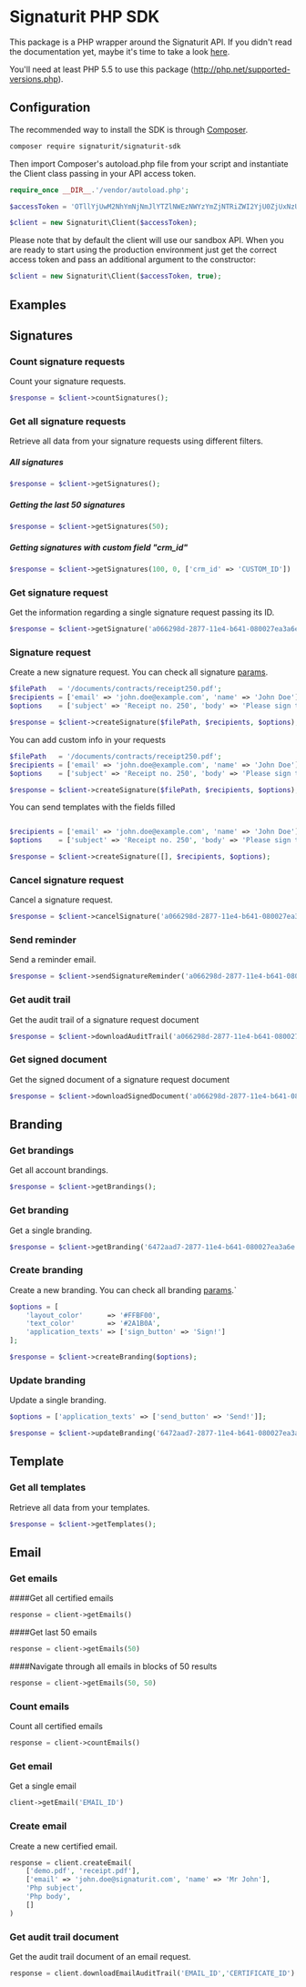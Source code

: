 Signaturit PHP SDK
=====================
This package is a PHP wrapper around the Signaturit API. If you didn't read the documentation yet, maybe it's time to take a look [here](https://docs.signaturit.com/).

You'll need at least PHP 5.5 to use this package (http://php.net/supported-versions.php).

Configuration
-------------

The recommended way to install the SDK is through [Composer](https://getcomposer.org/).

```bash
composer require signaturit/signaturit-sdk
```

Then import Composer's autoload.php file from your script and instantiate the
Client class passing in your API access token.

```php
require_once __DIR__.'/vendor/autoload.php';

$accessToken = 'OTllYjUwM2NhYmNjNmJlYTZlNWEzNWYzYmZjNTRiZWI2YjU0ZjUxNzUwZDRjZjEwZTA0ZTFkZWQwZGExNDM3ZQ';

$client = new Signaturit\Client($accessToken);
```

Please note that by default the client will use our sandbox API. When you are
ready to start using the production environment just get the correct access token and pass an additional argument to the constructor:

```php
$client = new Signaturit\Client($accessToken, true);
```

Examples
--------

## Signatures

### Count signature requests

Count your signature requests.

```php
$response = $client->countSignatures();
```

### Get all signature requests

Retrieve all data from your signature requests using different filters.

##### All signatures

```php
$response = $client->getSignatures();
```

##### Getting the last 50 signatures

```php
$response = $client->getSignatures(50);
```

##### Getting signatures with custom field "crm_id"

```php
$response = $client->getSignatures(100, 0, ['crm_id' => 'CUSTOM_ID'])
```

### Get signature request

Get the information regarding a single signature request passing its ID.

```php
$response = $client->getSignature('a066298d-2877-11e4-b641-080027ea3a6e');
```
### Signature request

Create a new signature request. You can check all signature [params](https://docs.signaturit.com/api/v3#sign_create_sign).

```php
$filePath   = '/documents/contracts/receipt250.pdf';
$recipients = ['email' => 'john.doe@example.com', 'name' => 'John Doe'];
$options    = ['subject' => 'Receipt no. 250', 'body' => 'Please sign the receipt'];

$response = $client->createSignature($filePath, $recipients, $options);
```

You can add custom info in your requests

```php
$filePath   = '/documents/contracts/receipt250.pdf';
$recipients = ['email' => 'john.doe@example.com', 'name' => 'John Doe'];
$options    = ['subject' => 'Receipt no. 250', 'body' => 'Please sign the receipt', 'data' => ['crm_id' => '45673']];

$response = $client->createSignature($filePath, $recipients, $options);
```

You can send templates with the fields filled
```php

$recipients = ['email' => 'john.doe@example.com', 'name' => 'John Doe'];
$options    = ['subject' => 'Receipt no. 250', 'body' => 'Please sign the receipt', 'templates' => ['template_name'], 'data' => ['widget_id' => 'default value']];

$response = $client->createSignature([], $recipients, $options);
```
### Cancel signature request

Cancel a signature request.

```php
$response = $client->cancelSignature('a066298d-2877-11e4-b641-080027ea3a6e');
```

### Send reminder

Send a reminder email.

```php
$response = $client->sendSignatureReminder('a066298d-2877-11e4-b641-080027ea3a6e');
```

### Get audit trail

Get the audit trail of a signature request document

```php
$response = $client->downloadAuditTrail('a066298d-2877-11e4-b641-080027ea3a6e', 'd474a1eb-2877-11e4-b641-080027ea3a6e');
```

### Get signed document

Get the signed document of a signature request document

```php
$response = $client->downloadSignedDocument('a066298d-2877-11e4-b641-080027ea3a6e', 'd474a1eb-2877-11e4-b641-080027ea3a6e');
```

## Branding

### Get brandings

Get all account brandings.

```php
$response = $client->getBrandings();
```

### Get branding

Get a single branding.

```php
$response = $client->getBranding('6472aad7-2877-11e4-b641-080027ea3a6e');
```

### Create branding

Create a new branding. You can check all branding [params](https://docs.signaturit.com/api/v3#set_branding).`

```php
$options = [
    'layout_color'      => '#FFBF00',
    'text_color'        => '#2A1B0A',
    'application_texts' => ['sign_button' => 'Sign!']
];

$response = $client->createBranding($options);
```

### Update branding

Update a single branding.

```php
$options = ['application_texts' => ['send_button' => 'Send!']];

$response = $client->updateBranding('6472aad7-2877-11e4-b641-080027ea3a6e', $options);
```

## Template

### Get all templates

Retrieve all data from your templates.

```php
$response = $client->getTemplates();
```

## Email

### Get emails

####Get all certified emails

```php
response = client->getEmails()
```

####Get last 50 emails

```php
response = client->getEmails(50)
```

####Navigate through all emails in blocks of 50 results

```php
response = client->getEmails(50, 50)
```

### Count emails

Count all certified emails

```php
response = client->countEmails()
```

### Get email

Get a single email

```php
client->getEmail('EMAIL_ID')
```

### Create email

Create a new certified email.

```php
response = client.createEmail(
    ['demo.pdf', 'receipt.pdf'],
    ['email' => 'john.doe@signaturit.com', 'name' => 'Mr John'],
    'Php subject',
    'Php body',
    []
)
```

### Get audit trail document

Get the audit trail document of an email request.

```php
response = client.downloadEmailAuditTrail('EMAIL_ID','CERTIFICATE_ID')
```
